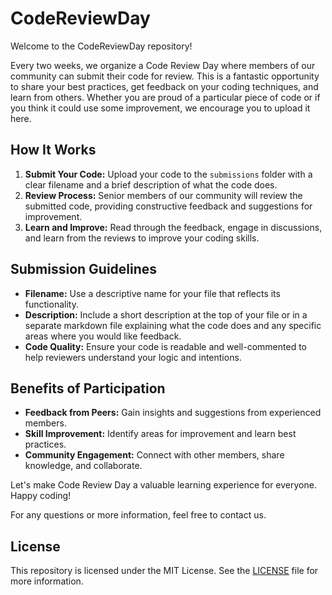 # CodeReviewDay

Welcome to the CodeReviewDay repository!

Every two weeks, we organize a Code Review Day where members of our community can submit their code for review. This is a fantastic opportunity to share your best practices, get feedback on your coding techniques, and learn from others. Whether you are proud of a particular piece of code or if you think it could use some improvement, we encourage you to upload it here.

## How It Works
1. **Submit Your Code:** Upload your code to the `submissions` folder with a clear filename and a brief description of what the code does.
2. **Review Process:** Senior members of our community will review the submitted code, providing constructive feedback and suggestions for improvement.
3. **Learn and Improve:** Read through the feedback, engage in discussions, and learn from the reviews to improve your coding skills.

## Submission Guidelines
- **Filename:** Use a descriptive name for your file that reflects its functionality.
- **Description:** Include a short description at the top of your file or in a separate markdown file explaining what the code does and any specific areas where you would like feedback.
- **Code Quality:** Ensure your code is readable and well-commented to help reviewers understand your logic and intentions.

## Benefits of Participation
- **Feedback from Peers:** Gain insights and suggestions from experienced members.
- **Skill Improvement:** Identify areas for improvement and learn best practices.
- **Community Engagement:** Connect with other members, share knowledge, and collaborate.

Let's make Code Review Day a valuable learning experience for everyone. Happy coding!

For any questions or more information, feel free to contact us.

## License
This repository is licensed under the MIT License. See the [LICENSE](LICENSE) file for more information.
